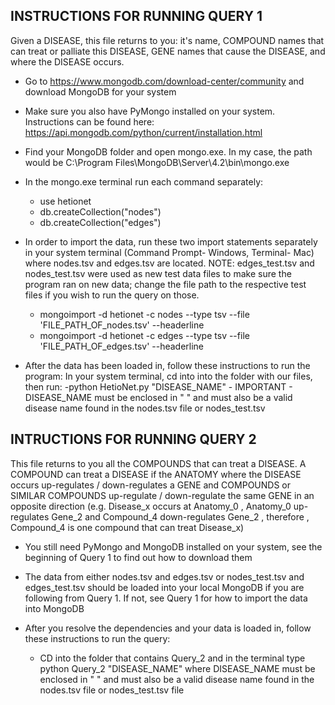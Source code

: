 **INSTRUCTIONS FOR RUNNING QUERY 1**
----------------------------------

Given a DISEASE, this file returns to you: it's name, COMPOUND names that can treat or palliate this DISEASE, GENE names that cause the DISEASE, and where the DISEASE occurs.

- Go to https://www.mongodb.com/download-center/community and download MongoDB for your system
- Make sure you also have PyMongo installed on your system. Instructions can be found here: https://api.mongodb.com/python/current/installation.html

- Find your MongoDB folder and open mongo.exe. In my case, the path would be C:\Program Files\MongoDB\Server\4.2\bin\mongo.exe
- In the mongo.exe terminal run each command separately:
	- use hetionet 
	- db.createCollection("nodes")
	- db.createCollection("edges")

- In order to import the data, run these two import statements separately in your system terminal (Command Prompt- Windows, Terminal- Mac) where nodes.tsv and edges.tsv are located. NOTE: edges_test.tsv and nodes_test.tsv were used as new test data files to make sure the program ran on new data; change the file path to the respective test files if you wish to run the query on those.
	- mongoimport -d hetionet -c nodes --type tsv --file 'FILE_PATH_OF_nodes.tsv' --headerline
	- mongoimport -d hetionet -c edges --type tsv --file 'FILE_PATH_OF_edges.tsv' --headerline 

- After the data has been loaded in, follow these instructions to run the program:
	In your system terminal, cd into into the folder with our files, then run:
	-python HetioNet.py "DISEASE_NAME" 
		- IMPORTANT - DISEASE_NAME must be enclosed in " " and must also be a valid disease name found in the nodes.tsv file or nodes_test.tsv

**INTRUCTIONS FOR RUNNING QUERY 2**
---------------------------------

This file returns to you all the COMPOUNDS that can treat a DISEASE. A COMPOUND can treat a DISEASE if the ANATOMY where the DISEASE occurs up-regulates / down-regulates a GENE and COMPOUNDS or SIMILAR COMPOUNDS up-regulate / down-regulate the same GENE in an opposite direction (e.g. Disease_x occurs at Anatomy_0 , Anatomy_0 up-regulates Gene_2 and Compound_4 down-regulates Gene_2 , therefore , Compound_4 is one compound that can treat Disease_x)

- You still need PyMongo and MongoDB installed on your system, see the beginning of Query 1 to find out how to download them
- The data from either nodes.tsv and edges.tsv or nodes_test.tsv and edges_test.tsv should be loaded into your local MongoDB if you are following from Query 1. If not, see Query 1 for how to import the data into MongoDB

- After you resolve the dependencies and your data is loaded in, follow these instructions to run the query:
	- CD into the folder that contains Query_2 and in the terminal type python Query_2 "DISEASE_NAME" where DISEASE_NAME must be enclosed in " " and must also be a valid disease name found in the nodes.tsv file or nodes_test.tsv file 
